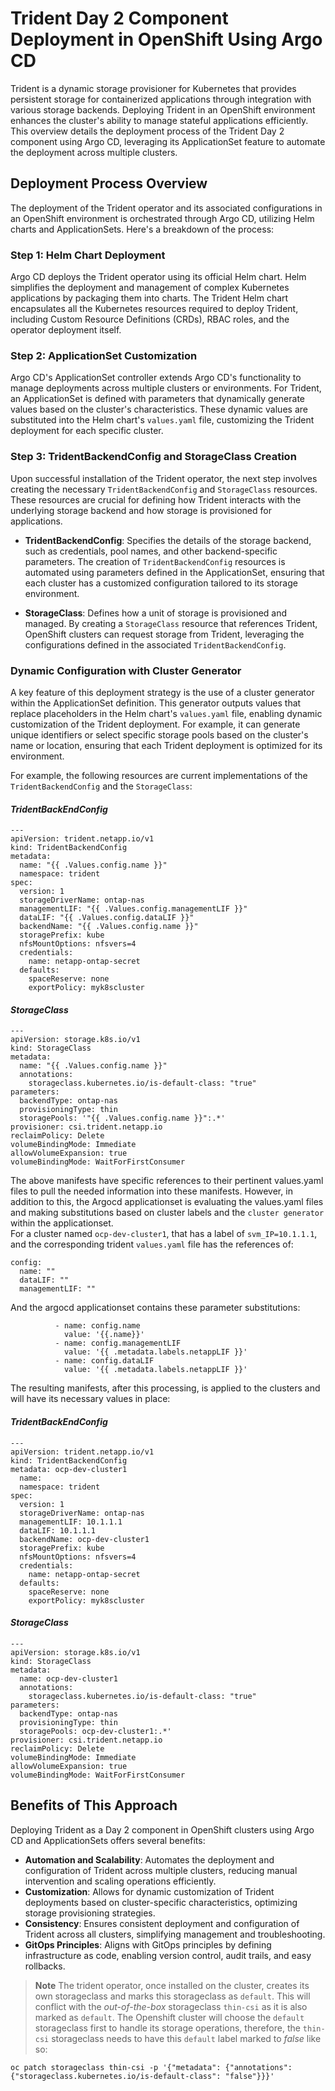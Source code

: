 # Trident Day 2 Component Deployment in OpenShift Using Argo CD

Trident is a dynamic storage provisioner for Kubernetes that provides persistent storage for containerized applications through integration with various storage backends. Deploying Trident in an OpenShift environment enhances the cluster's ability to manage stateful applications efficiently. This overview details the deployment process of the Trident Day 2 component using Argo CD, leveraging its ApplicationSet feature to automate the deployment across multiple clusters.

## Deployment Process Overview

The deployment of the Trident operator and its associated configurations in an OpenShift environment is orchestrated through Argo CD, utilizing Helm charts and ApplicationSets. Here's a breakdown of the process:

### Step 1: Helm Chart Deployment

Argo CD deploys the Trident operator using its official Helm chart. Helm simplifies the deployment and management of complex Kubernetes applications by packaging them into charts. The Trident Helm chart encapsulates all the Kubernetes resources required to deploy Trident, including Custom Resource Definitions (CRDs), RBAC roles, and the operator deployment itself.

### Step 2: ApplicationSet Customization

Argo CD's ApplicationSet controller extends Argo CD's functionality to manage deployments across multiple clusters or environments. For Trident, an ApplicationSet is defined with parameters that dynamically generate values based on the cluster's characteristics. These dynamic values are substituted into the Helm chart's `values.yaml` file, customizing the Trident deployment for each specific cluster.

### Step 3: TridentBackendConfig and StorageClass Creation

Upon successful installation of the Trident operator, the next step involves creating the necessary `TridentBackendConfig` and `StorageClass` resources. These resources are crucial for defining how Trident interacts with the underlying storage backend and how storage is provisioned for applications.

- **TridentBackendConfig**: Specifies the details of the storage backend, such as credentials, pool names, and other backend-specific parameters. The creation of `TridentBackendConfig` resources is automated using parameters defined in the ApplicationSet, ensuring that each cluster has a customized configuration tailored to its storage environment.
  
- **StorageClass**: Defines how a unit of storage is provisioned and managed. By creating a `StorageClass` resource that references Trident, OpenShift clusters can request storage from Trident, leveraging the configurations defined in the associated `TridentBackendConfig`.


### Dynamic Configuration with Cluster Generator

A key feature of this deployment strategy is the use of a cluster generator within the ApplicationSet definition. This generator outputs values that replace placeholders in the Helm chart's `values.yaml` file, enabling dynamic customization of the Trident deployment. For example, it can generate unique identifiers or select specific storage pools based on the cluster's name or location, ensuring that each Trident deployment is optimized for its environment.

For example, the following resources are current implementations of the `TridentBackendConfig` and the `StorageClass`:

#### *TridentBackEndConfig*
```
---
apiVersion: trident.netapp.io/v1
kind: TridentBackendConfig
metadata:
  name: "{{ .Values.config.name }}" 
  namespace: trident
spec:
  version: 1
  storageDriverName: ontap-nas
  managementLIF: "{{ .Values.config.managementLIF }}"   
  dataLIF: "{{ .Values.config.dataLIF }}"              
  backendName: "{{ .Values.config.name }}"
  storagePrefix: kube
  nfsMountOptions: nfsvers=4
  credentials:
    name: netapp-ontap-secret
  defaults:
    spaceReserve: none
    exportPolicy: myk8scluster
```

#### *StorageClass*
```
---
apiVersion: storage.k8s.io/v1
kind: StorageClass
metadata:
  name: "{{ .Values.config.name }}"
  annotations: 
    storageclass.kubernetes.io/is-default-class: "true"  
parameters:
  backendType: ontap-nas
  provisioningType: thin
  storagePools: '"{{ .Values.config.name }}":.*'
provisioner: csi.trident.netapp.io
reclaimPolicy: Delete
volumeBindingMode: Immediate
allowVolumeExpansion: true
volumeBindingMode: WaitForFirstConsumer
```

The above manifests have specific references to their pertinent values.yaml files to pull the needed information into these manifests.  However, in addition to this, the Argocd applicationset is evaluating the values.yaml files and making substitutions based on cluster labels and the `cluster generator` within the applicationset.  
For a cluster named `ocp-dev-cluster1`, that has a label of `svm_IP=10.1.1.1`, and the corresponding trident `values.yaml` file has the references of: 

```
config:
  name: ""
  dataLIF: ""
  managementLIF: ""
```

And the argocd applicationset contains these parameter substitutions:
```
          - name: config.name
            value: '{{.name}}'
          - name: config.managementLIF
            value: '{{ .metadata.labels.netappLIF }}'
          - name: config.dataLIF
            value: '{{ .metadata.labels.netappLIF }}'
```

The resulting manifests, after this processing, is applied to the clusters and will have its necessary values in place:

#### *TridentBackEndConfig*

```
---
apiVersion: trident.netapp.io/v1
kind: TridentBackendConfig
metadata: ocp-dev-cluster1
  name: 
  namespace: trident
spec:
  version: 1
  storageDriverName: ontap-nas
  managementLIF: 10.1.1.1
  dataLIF: 10.1.1.1
  backendName: ocp-dev-cluster1
  storagePrefix: kube
  nfsMountOptions: nfsvers=4
  credentials:
    name: netapp-ontap-secret
  defaults:
    spaceReserve: none   
    exportPolicy: myk8scluster
```

#### *StorageClass*

``` 
---
apiVersion: storage.k8s.io/v1
kind: StorageClass
metadata:
  name: ocp-dev-cluster1
  annotations:
    storageclass.kubernetes.io/is-default-class: "true"
parameters:
  backendType: ontap-nas
  provisioningType: thin
  storagePools: ocp-dev-cluster1:.*'
provisioner: csi.trident.netapp.io
reclaimPolicy: Delete
volumeBindingMode: Immediate
allowVolumeExpansion: true
volumeBindingMode: WaitForFirstConsumer
```
## Benefits of This Approach

Deploying Trident as a Day 2 component in OpenShift clusters using Argo CD and ApplicationSets offers several benefits:

- **Automation and Scalability**: Automates the deployment and configuration of Trident across multiple clusters, reducing manual intervention and scaling operations efficiently.
- **Customization**: Allows for dynamic customization of Trident deployments based on cluster-specific characteristics, optimizing storage provisioning strategies.
- **Consistency**: Ensures consistent deployment and configuration of Trident across all clusters, simplifying management and troubleshooting.
- **GitOps Principles**: Aligns with GitOps principles by defining infrastructure as code, enabling version control, audit trails, and easy rollbacks.

> **Note**
> The trident operator, once installed on the cluster, creates its own storageclass and marks this storageclass as `default`.  This will conflict with the *out-of-the-box* storageclass `thin-csi` as it is also marked as `default`.  The Openshift cluster will choose the `default` storageclass first to handle its storage operations, therefore, the `thin-csi` storageclass needs to have this `default` label marked to *false* like so:
```
oc patch storageclass thin-csi -p '{"metadata": {"annotations": {"storageclass.kubernetes.io/is-default-class": "false"}}}'
```
